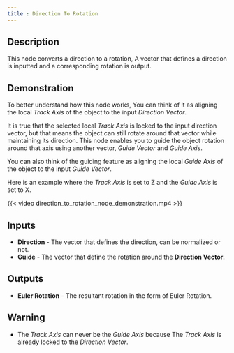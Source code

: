 ```yaml
---
title : Direction To Rotation
---
```


## Description

This node converts a direction to a rotation, A vector that defines a
direction is inputted and a corresponding rotation is output.

## Demonstration

To better understand how this node works, You can think of it as
aligning the local *Track Axis* of the object to the input *Direction
Vector*.

It is true that the selected local *Track Axis* is locked to the input
direction vector, but that means the object can still rotate around that
vector while maintaining its direction. This node enables you to guide
the object rotation around that axis using another vector, *Guide
Vector* and *Guide Axis*.

You can also think of the guiding feature as aligning the local *Guide
Axis* of the object to the input *Guide Vector*.

Here is an example where the *Track Axis* is set to Z and the *Guide
Axis* is set to X.

{{< video direction_to_rotation_node_demonstration.mp4 >}}

## Inputs

- **Direction** - The vector that defines the direction, can be
    normalized or not.
- **Guide** - The vector that define the rotation around the
    **Direction Vector**.

## Outputs

- **Euler Rotation** - The resultant rotation in the form of Euler
    Rotation.

## Warning

- The *Track Axis* can never be the *Guide Axis* because The *Track Axis* is
  already locked to the *Direction Vector*.

